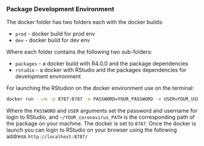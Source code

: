 ### Package Development Environment

The docker folder has two folders each with the docker builds:

* `prod` - docker build for prod env
* `dev` - docker build for dev env

Where each folder contains the following two sub-folders:
* `packages` - a docker build with R4.0.0 and the package dependencies
* `rstudio` - a docker with RStudio and the packages dependencies for development environment


For launching the RStudion on the docker environment use on the terminal:

``` bash
docker run --rm -p 8787:8787 -e PASSWORD=YOUR_PASSWORD -e USER=YOUR_USERNAME-v ~/YOUR_coronavirus_PATH:/home/rstudio/coronavirus rkrispin/coronavirus_dashboard_rstudio:dev
```

Where the `PASSWORD` and `USER` arguments set the password and username for login to RStudio, and `~/YOUR_coronavirus_PATH` is the corresponding path of the package on your machine. The docker is set to `8787`. Once the docker is launch you can login to RStudio on your browser using the following address `http://localhost:8787/`

